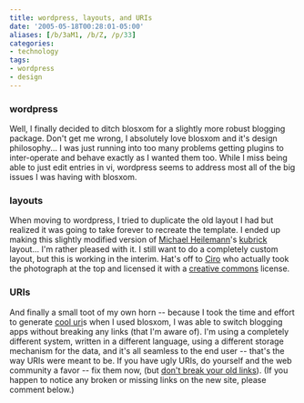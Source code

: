 ```yaml
---
title: wordpress, layouts, and URIs
date: '2005-05-18T00:28:01-05:00'
aliases: [/b/3aM1, /b/Z, /p/33]
categories:
- technology
tags:
- wordpress
- design
---
```

### wordpress ###

Well, I finally decided to ditch blosxom for a slightly more robust blogging package.  Don't get me wrong, I absolutely
love blosxom and it's design philosophy... I was just running into too many problems getting plugins to inter-operate
and behave exactly as I wanted them too.  While I miss being able to just edit entries in vi, wordpress seems to address
most all of the big issues I was having with blosxom.

### layouts ###

When moving to wordpress, I tried to duplicate the old layout I had but realized it was going to take forever to
recreate the template.  I ended up making this slightly modified version of [Michael Heilemann][]'s [kubrick][]
layout... I'm rather pleased with it.  I still want to do a completely custom layout, but this is working in the
interim.  Hat's off to [Ciro][] who actually took the photograph at the top and licensed it with a [creative commons][]
license. 

### URIs ###

And finally a small toot of my own horn -- because I took the time and effort to generate [cool uri][]s when I used
blosxom, I was able to switch blogging apps without breaking any links (that I'm aware of).  I'm using a completely
different system, written in a different language, using a different storage mechanism for the data, and it's all
seamless to the end user -- that's the way URIs were meant to be.  If you have ugly URIs, do yourself and the web
community a favor -- fix them now, (but [don't break your old links][broken urls]).  (If you happen to notice any broken
or missing links on the new site, please comment below.)

[michael heilemann]: https://binarybonsai.com/
[kubrick]: https://web.archive.org/web/20050518/http://binarybonsai.com/kubrick/
[ciro]: https://www.flickr.com/photos/ciro/
[creative commons]: https://creativecommons.org/
[cool uri]: https://www.w3.org/Provider/Style/URI.html
[broken urls]: /2005/01/cooluris
